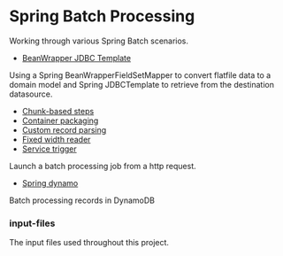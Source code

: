 # Spring Batch Processing

Working through various Spring Batch scenarios.

- [BeanWrapper JDBC Template](./bean-wrapper-jdbc-template)

Using a Spring BeanWrapperFieldSetMapper to convert flatfile data to a domain model and Spring JDBCTemplate to retrieve from the destination datasource.

- [Chunk-based steps](./chunk-based-steps/)
- [Container packaging](./container-packaging/)
- [Custom record parsing](./custom-record-parsing/)
- [Fixed width reader](./fixedwidth-reader/)
- [Service trigger](./service-trigger/)

Launch a batch processing job from a http request.

- [Spring dynamo](./spring-dynamo)

Batch processing records in DynamoDB

### input-files

The input files used throughout this project.